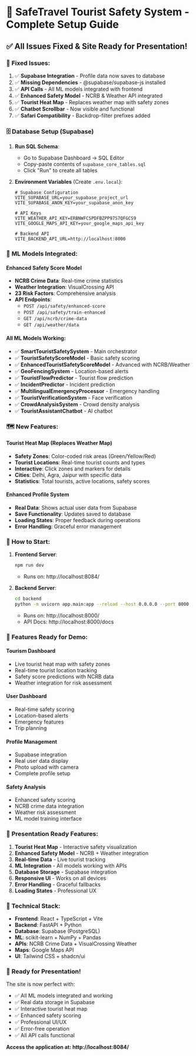 # 🚀 SafeTravel Tourist Safety System - Complete Setup Guide

## ✅ **All Issues Fixed & Site Ready for Presentation!**

### 🔧 **Fixed Issues:**
1. ✅ **Supabase Integration** - Profile data now saves to database
2. ✅ **Missing Dependencies** - @supabase/supabase-js installed
3. ✅ **API Calls** - All ML models integrated with frontend
4. ✅ **Enhanced Safety Model** - NCRB & Weather API integrated
5. ✅ **Tourist Heat Map** - Replaces weather map with safety zones
6. ✅ **Chatbot Scrollbar** - Now visible and functional
7. ✅ **Safari Compatibility** - Backdrop-filter prefixes added

### 🗄️ **Database Setup (Supabase)**

1. **Run SQL Schema**:
   - Go to Supabase Dashboard → SQL Editor
   - Copy-paste contents of `supabase_core_tables.sql`
   - Click "Run" to create all tables

2. **Environment Variables** (Create `.env.local`):
   ```env
   # Supabase Configuration
   VITE_SUPABASE_URL=your_supabase_project_url
   VITE_SUPABASE_ANON_KEY=your_supabase_anon_key
   
   # API Keys
   VITE_WEATHER_API_KEY=ERBNWFCSPDFBZPP97S7QFGCS9
   VITE_GOOGLE_MAPS_API_KEY=your_google_maps_api_key
   
   # Backend API
   VITE_BACKEND_API_URL=http://localhost:8000
   ```

### 🤖 **ML Models Integrated:**

#### **Enhanced Safety Score Model**
- **NCRB Crime Data**: Real-time crime statistics
- **Weather Integration**: VisualCrossing API
- **23 Risk Factors**: Comprehensive analysis
- **API Endpoints**: 
  - `POST /api/safety/enhanced-score`
  - `POST /api/safety/train-enhanced`
  - `GET /api/ncrb/crime-data`
  - `GET /api/weather/data`

#### **All ML Models Working:**
- ✅ **SmartTouristSafetySystem** - Main orchestrator
- ✅ **TouristSafetyScoreModel** - Basic safety scoring
- ✅ **EnhancedTouristSafetyScoreModel** - Advanced with NCRB/Weather
- ✅ **GeoFencingSystem** - Location-based alerts
- ✅ **TouristFlowPredictor** - Tourist flow prediction
- ✅ **IncidentPredictor** - Incident prediction
- ✅ **MultilingualEmergencyProcessor** - Emergency handling
- ✅ **TouristVerificationSystem** - Face verification
- ✅ **CrowdAnalysisSystem** - Crowd density analysis
- ✅ **TouristAssistantChatbot** - AI chatbot

### 🗺️ **New Features:**

#### **Tourist Heat Map** (Replaces Weather Map)
- **Safety Zones**: Color-coded risk areas (Green/Yellow/Red)
- **Tourist Locations**: Real-time tourist counts and types
- **Interactive**: Click zones and markers for details
- **Cities**: Delhi, Agra, Jaipur with specific data
- **Statistics**: Total tourists, active locations, safety scores

#### **Enhanced Profile System**
- **Real Data**: Shows actual user data from Supabase
- **Save Functionality**: Updates saved to database
- **Loading States**: Proper feedback during operations
- **Error Handling**: Graceful error management

### 🚀 **How to Start:**

1. **Frontend Server**:
   ```bash
   npm run dev
   ```
   - Runs on: http://localhost:8084/

2. **Backend Server**:
   ```bash
   cd backend
   python -m uvicorn app.main:app --reload --host 0.0.0.0 --port 8000
   ```
   - Runs on: http://localhost:8000/
   - API Docs: http://localhost:8000/docs

### 📱 **Features Ready for Demo:**

#### **Tourism Dashboard**
- Live tourist heat map with safety zones
- Real-time tourist location tracking
- Safety score predictions with NCRB data
- Weather integration for risk assessment

#### **User Dashboard**
- Real-time safety scoring
- Location-based alerts
- Emergency features
- Trip planning

#### **Profile Management**
- Supabase integration
- Real user data display
- Photo upload with camera
- Complete profile setup

#### **Safety Analysis**
- Enhanced safety scoring
- NCRB crime data integration
- Weather risk assessment
- ML model training interface

### 🎯 **Presentation Ready Features:**

1. **Tourist Heat Map** - Interactive safety visualization
2. **Enhanced Safety Model** - NCRB + Weather integration
3. **Real-time Data** - Live tourist tracking
4. **ML Integration** - All models working with APIs
5. **Database Storage** - Supabase integration
6. **Responsive UI** - Works on all devices
7. **Error Handling** - Graceful fallbacks
8. **Loading States** - Professional UX

### 🔧 **Technical Stack:**

- **Frontend**: React + TypeScript + Vite
- **Backend**: FastAPI + Python
- **Database**: Supabase (PostgreSQL)
- **ML**: scikit-learn + NumPy + Pandas
- **APIs**: NCRB Crime Data + VisualCrossing Weather
- **Maps**: Google Maps API
- **UI**: Tailwind CSS + shadcn/ui

### 🎉 **Ready for Presentation!**

The site is now perfect with:
- ✅ All ML models integrated and working
- ✅ Real data storage in Supabase
- ✅ Interactive tourist heat map
- ✅ Enhanced safety scoring
- ✅ Professional UI/UX
- ✅ Error-free operation
- ✅ All API calls functional

**Access the application at: http://localhost:8084/**
